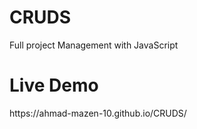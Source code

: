 # CRUDS
Full project Management with JavaScript 
<h1>Live Demo</h1>
https://ahmad-mazen-10.github.io/CRUDS/
